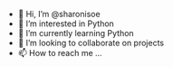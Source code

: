 - 👋 Hi, I’m @sharonisoe
- 👀 I’m interested in Python 
- 🌱 I’m currently learning Python
- 💞️ I’m looking to collaborate on projects 
- 📫 How to reach me ...

<!---
sharonisoe/sharonisoe is a ✨ special ✨ repository because its `README.md` (this file) appears on your GitHub profile.
You can click the Preview link to take a look at your changes.
--->
